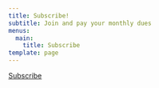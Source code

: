 ```yaml
---
title: Subscribe!
subtitle: Join and pay your monthly dues
menus:
  main:
    title: Subscribe
template: page
---
```


<a href="javascript:void(0)" data-cb-type="checkout" data-cb-plan-id="dev-fundamentals-membership" >Subscribe</a>
